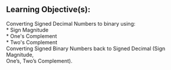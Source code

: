 ## Learning Objective(s):
Converting Signed Decimal Numbers to binary using:  
	* Sign Magnitude  
	* One's Complement  
	* Two's Complement  
Converting Signed Binary Numbers back to Signed Decimal (Sign Magnitude,  
One’s, Two’s Complement).